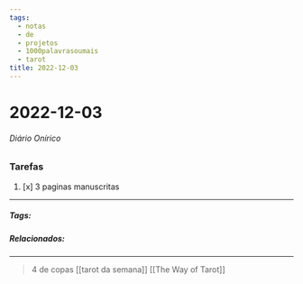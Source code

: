 ```yaml
---
tags:
  - notas
  - de
  - projetos
  - 1000palavrasoumais
  - tarot
title: 2022-12-03  
---
```

# 2022-12-03  
###### Diário Onírico
>


### Tarefas
1. [x]  3 paginas manuscritas

---

##### Tags:

##### Relacionados: 

---
> 4 de copas
> [[tarot da semana]]
> [[The Way of Tarot]]
> 